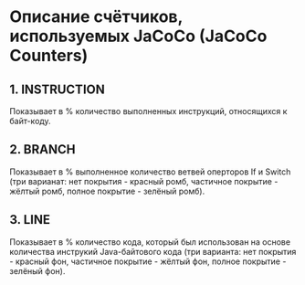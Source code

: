 # Описание счётчиков, используемых JaCoCo (JaCoCo Counters)

## 1. INSTRUCTION

Показывает в % количество выполненных инструкций, относящихся к байт-коду.

## 2. BRANCH

Показывает в % выполненное количество ветвей оперторов If и Switch (три варианат: нет покрытия - красный ромб, частичное покрытие - жёлтый ромб, полное покрытие - зелёный ромб).

 ## 3. LINE

Показывает в % количество кода, который был использован на основе количества инструкий Java-байтового кода (три варианта: нет покрытия - красный фон, частичное покрытие - жёлтый фон, полное покрытие - зелёный фон).